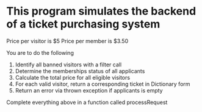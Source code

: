# This program simulates the backend of a ticket purchasing system
Price per visitor is $5
Price per member is $3.50

You are to do the following
1. Identify all banned visitors with a filter call
2. Determine the memberships status of all applicants
3. Calculate the total price for all eligible visitors
4. For each valid visitor, return a corresponding ticket in Dictionary form
5. Return an error via thrown exception if applicants is empty


Complete everything above in a function called processRequest

